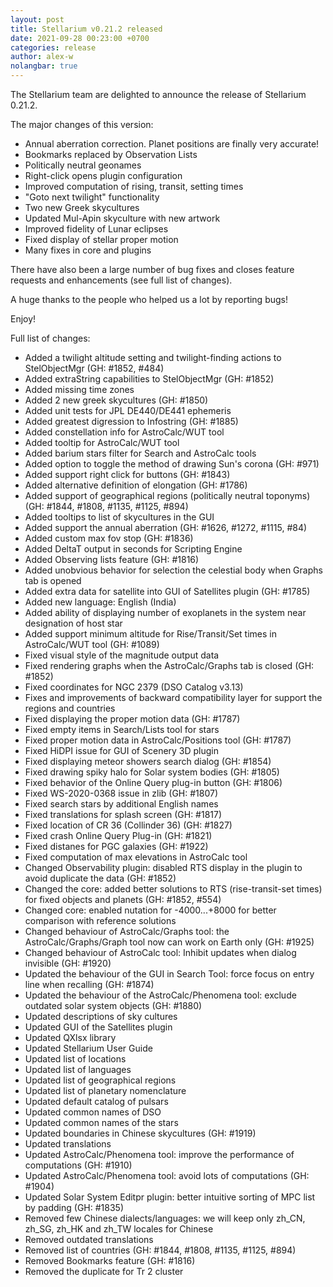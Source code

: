 ```yaml
---
layout: post
title: Stellarium v0.21.2 released
date: 2021-09-28 00:23:00 +0700
categories: release
author: alex-w
nolangbar: true
---
```

The Stellarium team are delighted to announce the release of Stellarium 0.21.2.

The major changes of this version:
- Annual aberration correction. Planet positions are finally very accurate!
- Bookmarks replaced by Observation Lists
- Politically neutral geonames
- Right-click opens plugin configuration
- Improved computation of rising, transit, setting times
- "Goto next twilight" functionality
- Two new Greek skycultures
- Updated Mul-Apin skyculture with new artwork
- Improved fidelity of Lunar eclipses
- Fixed display of stellar proper motion
- Many fixes in core and plugins

There have also been a large number of bug fixes and closes feature requests and enhancements (see full list of changes).

A huge thanks to the people who helped us a lot by reporting bugs!

Enjoy!

Full list of changes:
- Added a twilight altitude setting and twilight-finding actions to StelObjectMgr (GH: #1852, #484)
- Added extraString capabilities to StelObjectMgr (GH: #1852)
- Added missing time zones
- Added 2 new greek skycultures (GH: #1850)
- Added unit tests for JPL DE440/DE441 ephemeris
- Added greatest digression to Infostring (GH: #1885)
- Added constellation info for AstroCalc/WUT tool
- Added tooltip for AstroCalc/WUT tool
- Added barium stars filter for Search and AstroCalc tools
- Added option to toggle the method of drawing Sun's corona (GH: #971)
- Added support right click for buttons (GH: #1843)
- Added alternative definition of elongation (GH: #1786)
- Added support of geographical regions (politically neutral toponyms) (GH: #1844, #1808, #1135, #1125, #894)
- Added tooltips to list of skycultures in the GUI
- Added support the annual aberration (GH: #1626, #1272, #1115, #84)
- Added custom max fov stop (GH: #1836)
- Added DeltaT output in seconds for Scripting Engine
- Added Observing lists feature (GH: #1816)
- Added unobvious behavior for selection the celestial body when Graphs tab is opened
- Added extra data for satellite into GUI of Satellites plugin (GH: #1785)
- Added new language: English (India)
- Added ability of displaying number of exoplanets in the system near designation of host star
- Added support minimum altitude for Rise/Transit/Set times in AstroCalc/WUT tool (GH: #1089)
- Fixed visual style of the magnitude output data
- Fixed rendering graphs when the AstroCalc/Graphs tab is closed (GH: #1852)
- Fixed coordinates for NGC 2379 (DSO Catalog v3.13)
- Fixes and improvements of backward compatibility layer for support the regions and countries
- Fixed displaying the proper motion data (GH: #1787)
- Fixed empty items in Search/Lists tool for stars
- Fixed proper motion data in AstroCalc/Positions tool (GH: #1787)
- Fixed HiDPI issue for GUI of Scenery 3D plugin
- Fixed displaying meteor showers search dialog (GH: #1854)
- Fixed drawing spiky halo for Solar system bodies (GH: #1805)
- Fixed behavior of the Online Query plug-in button (GH: #1806)
- Fixed WS-2020-0368 issue in zlib (GH: #1807)
- Fixed search stars by additional English names
- Fixed translations for splash screen (GH: #1817)
- Fixed location of CR 36 (Collinder 36) (GH: #1827)
- Fixed crash Online Query Plug-in (GH: #1821)
- Fixed distanes for PGC galaxies (GH: #1922)
- Fixed computation of max elevations in AstroCalc tool
- Changed Observability plugin: disabled RTS display in the plugin to avoid duplicate the data (GH: #1852)
- Changed the core: added better solutions to RTS (rise-transit-set times) for fixed objects and planets (GH: #1852, #554)
- Changed core: enabled nutation for -4000...+8000 for better comparison with reference solutions
- Changed behaviour of AstroCalc/Graphs tool: the AstroCalc/Graphs/Graph tool now can work on Earth only (GH: #1925)
- Changed behaviour of AstroCalc tool: Inhibit updates when dialog invisible (GH: #1920)
- Updated the behaviour of the GUI in Search Tool: force focus on entry line when recalling (GH: #1874)
- Updated the behaviour of the AstroCalc/Phenomena tool: exclude outdated solar system objects (GH: #1880)
- Updated descriptions of sky cultures 
- Updated GUI of the Satellites plugin
- Updated QXlsx library
- Updated Stellarium User Guide
- Updated list of locations
- Updated list of languages
- Updated list of geographical regions
- Updated list of planetary nomenclature
- Updated default catalog of pulsars
- Updated common names of DSO
- Updated common names of the stars
- Updated boundaries in Chinese skycultures (GH: #1919)
- Updated translations
- Updated AstroCalc/Phenomena tool: improve the performance of computations (GH: #1910)
- Updated AstroCalc/Phenomena tool: avoid lots of computations (GH: #1904)
- Updated Solar System Editpr plugin: better intuitive sorting of MPC list by padding (GH: #1835)
- Removed few Chinese dialects/languages: we will keep only zh_CN, zh_SG, zh_HK and zh_TW locales for Chinese
- Removed outdated translations
- Removed list of countries (GH: #1844, #1808, #1135, #1125, #894)
- Removed Bookmarks feature (GH: #1816)
- Removed the duplicate for Tr 2 cluster
